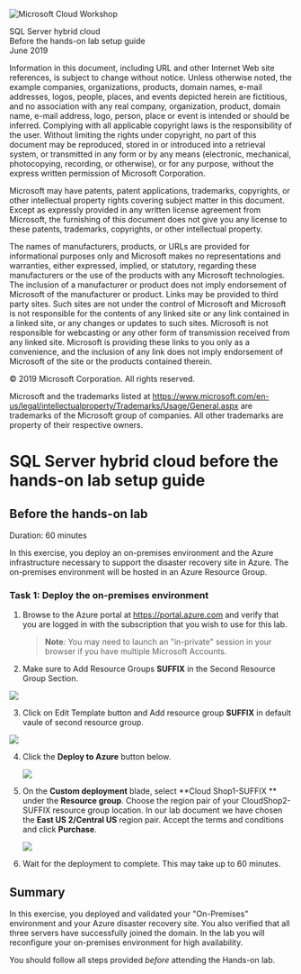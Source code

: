 ![Microsoft Cloud Workshop](https://github.com/Microsoft/MCW-Template-Cloud-Workshop/raw/master/Media/ms-cloud-workshop.png "Microsoft Cloud Workshop")

<div class="MCWHeader1">
SQL Server hybrid cloud
</div>

<div class="MCWHeader2">
Before the hands-on lab setup guide
</div>

<div class="MCWHeader3">
June 2019
</div>


Information in this document, including URL and other Internet Web site references, is subject to change without notice. Unless otherwise noted, the example companies, organizations, products, domain names, e-mail addresses, logos, people, places, and events depicted herein are fictitious, and no association with any real company, organization, product, domain name, e-mail address, logo, person, place or event is intended or should be inferred. Complying with all applicable copyright laws is the responsibility of the user. Without limiting the rights under copyright, no part of this document may be reproduced, stored in or introduced into a retrieval system, or transmitted in any form or by any means (electronic, mechanical, photocopying, recording, or otherwise), or for any purpose, without the express written permission of Microsoft Corporation.

Microsoft may have patents, patent applications, trademarks, copyrights, or other intellectual property rights covering subject matter in this document. Except as expressly provided in any written license agreement from Microsoft, the furnishing of this document does not give you any license to these patents, trademarks, copyrights, or other intellectual property.

The names of manufacturers, products, or URLs are provided for informational purposes only and Microsoft makes no representations and warranties, either expressed, implied, or statutory, regarding these manufacturers or the use of the products with any Microsoft technologies. The inclusion of a manufacturer or product does not imply endorsement of Microsoft of the manufacturer or product. Links may be provided to third party sites. Such sites are not under the control of Microsoft and Microsoft is not responsible for the contents of any linked site or any link contained in a linked site, or any changes or updates to such sites. Microsoft is not responsible for webcasting or any other form of transmission received from any linked site. Microsoft is providing these links to you only as a convenience, and the inclusion of any link does not imply endorsement of Microsoft of the site or the products contained therein.

© 2019 Microsoft Corporation. All rights reserved.

Microsoft and the trademarks listed at <https://www.microsoft.com/en-us/legal/intellectualproperty/Trademarks/Usage/General.aspx> are trademarks of the Microsoft group of companies. All other trademarks are property of their respective owners.


# SQL Server hybrid cloud before the hands-on lab setup guide 

## Before the hands-on lab

Duration: 60 minutes

In this exercise, you deploy an on-premises environment and the Azure infrastructure necessary to support the disaster recovery site in Azure. The on-premises environment will be hosted in an Azure Resource Group.

### Task 1: Deploy the on-premises environment

1. Browse to the Azure portal at <https://portal.azure.com> and verify that you are logged in with the subscription that you wish to use for this lab.

    >**Note**: You may need to launch an \"in-private\" session in your browser if you have multiple Microsoft Accounts.
    
    
2. Make sure to Add Resource Groups **SUFFIX** in the Second Resource Group Section. 

  <img
src="https://github.com/sumitmalik51/MCWsqlhybridcloud-/blob/master/Screenshot46.png">


3. Click on Edit Template button and Add resource group **SUFFIX** in default vaule of second resource group.
<img src="https://github.com/sumitmalik51/MCWsqlhybridcloud-/blob/master/Screenshot44.png">




4. Click the **Deploy to Azure** button below.

    <a href="https://portal.azure.com/#create/Microsoft.Template/uri/https%3A%2F%2Fraw.githubusercontent.com%2Fopsgility%2Fcw-sql-hybrid-cloud%2Fmaster%2Fazure-deploy.json" rel="nofollow">
    <img src="https://camo.githubusercontent.com/9285dd3998997a0835869065bb15e5d500475034/687474703a2f2f617a7572656465706c6f792e6e65742f6465706c6f79627574746f6e2e706e67" data-canonical-src="http://azuredeploy.net/deploybutton.png" style="max-width:100%;"></a>

5. On the **Custom deployment** blade, select **Cloud Shop1-SUFFIX ** under the **Resource group**. Choose the region pair of your CloudShop2-SUFFIX resource group location. In our lab document we have chosen the **East US 2/Central US** region pair. Accept the terms and conditions and click **Purchase**.

   <img src="https://github.com/sumitmalik51/MCWsqlhybridcloud-/blob/master/images/before-the-hands-on-lab/Screenshot%20(48).png">

   

6. Wait for the deployment to complete. This may take up to 60 minutes.


## Summary

In this exercise, you deployed and validated your "On-Premises" environment and your Azure disaster recovery site. You also verified that all three servers have successfully joined the domain. In the lab you will reconfigure your on-premises environment for high availability.

You should follow all steps provided *before* attending the Hands-on lab.
